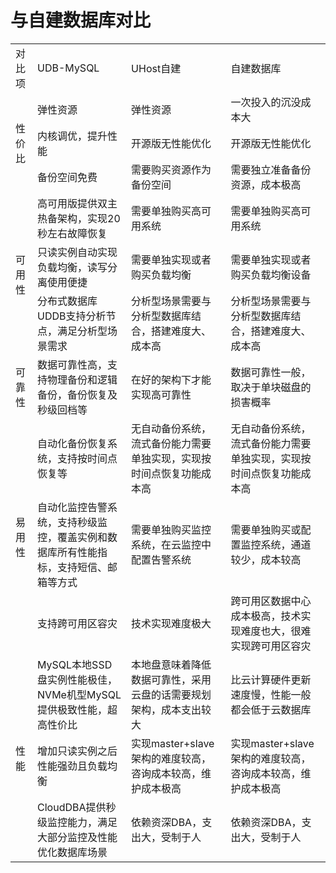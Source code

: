 # 与自建数据库对比

<table>
    <tr>
        <td>对比项</td>
        <td>UDB-MySQL</td>
        <td>UHost自建</td>
        <td>自建数据库</td>
    </tr>
    <tr>
        <td rowspan="3">性价比</td>
        <td>弹性资源</td>
        <td>弹性资源</td>
        <td>一次投入的沉没成本大</td>
    </tr>
    <tr>
        <td>内核调优，提升性能</td>
        <td>开源版无性能优化</td>
        <td>开源版无性能优化</td>
    </tr>
    <tr>
        <td>备份空间免费</td>
        <td>需要购买资源作为备份空间</td>
        <td>需要独立准备备份资源，成本极高</td>
    </tr>
    <tr>
        <td rowspan="3">可用性</td>
        <td>高可用版提供双主热备架构，实现20秒左右故障恢复</td>
         <td>需要单独购买高可用系统</td>
         <td>需要单独购买高可用系统</td>
    </tr>
    <tr>
        <td>只读实例自动实现负载均衡，读写分离使用便捷</td>
        <td>需要单独实现或者购买负载均衡</td>
        <td>需要单独实现或者购买负载均衡设备</td>
    </tr>
     <tr>
        <td>分布式数据库UDDB支持分析节点，满足分析型场景需求</td>
        <td>分析型场景需要与分析型数据库结合，搭建难度大、成本高</td>
        <td>分析型场景需要与分析型数据库结合，搭建难度大、成本高</td>
    </tr>
    <tr>
        <td rowspan="1">可靠性</td>
        <td>数据可靠性高，支持物理备份和逻辑备份，备份恢复及秒级回档等</td>
        <td>在好的架构下才能实现高可靠性</td>
        <td>数据可靠性一般，取决于单块磁盘的损害概率</td>
    </tr>
    <tr>
        <td rowspan="3">易用性</td>
        <td>自动化备份恢复系统，支持按时间点恢复等</td>
         <td>无自动备份系统，流式备份能力需要单独实现，实现按时间点恢复功能成本高</td>
         <td>无自动备份系统，流式备份能力需要单独实现，实现按时间点恢复功能成本高</td>
    </tr>
    <tr>
        <td>自动化监控告警系统，支持秒级监控，覆盖实例和数据库所有性能指标，支持短信、邮箱等方式</td>
        <td>需要单独购买监控系统，在云监控中配置告警系统</td>
        <td>需要单独购买或配置监控系统，通道较少，成本较高</td>
    </tr>
     <tr>
        <td>支持跨可用区容灾</td>
        <td>技术实现难度极大</td>
        <td>跨可用区数据中心成本极高，技术实现难度也大，很难实现跨可用区容灾</td>
    </tr>
    <tr>
        <td rowspan="3">性能</td>
        <td>MySQL本地SSD盘实例性能极佳，NVMe机型MySQL提供极致性能，超高性价比</td>
         <td>本地盘意味着降低数据可靠性，采用云盘的话需要规划架构，成本支出较大</td>
         <td>比云计算硬件更新速度慢，性能一般都会低于云数据库</td>
    </tr>
    <tr>
        <td>增加只读实例之后性能强劲且负载均衡</td>
        <td>实现master+slave架构的难度较高，咨询成本较高，维护成本极高</td>
        <td>实现master+slave架构的难度较高，咨询成本较高，维护成本极高</td>
    </tr>
     <tr>
        <td>CloudDBA提供秒级监控能力，满足大部分监控及性能优化数据库场景</td>
        <td>依赖资深DBA，支出大，受制于人</td>
        <td>依赖资深DBA，支出大，受制于人</td>
    </tr>
    
</table>
